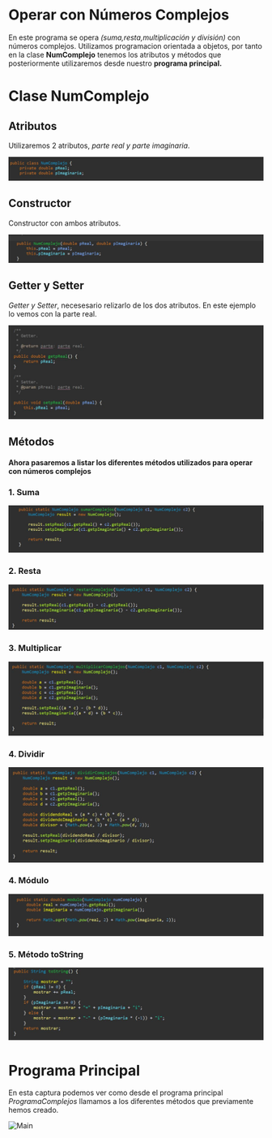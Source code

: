 <h1>Operar con Números Complejos</h1>

En este programa se opera *(suma,resta,multiplicación y división)* con números complejos. Utilizamos programacion orientada a objetos, por tanto en la clase **NumComplejo** tenemos los atributos y métodos que posteriormente utilizaremos desde nuestro **programa principal.**


<h1>Clase NumComplejo</h2>

<h2>Atributos</h2>

Utilizaremos 2 atributos, *parte real y parte imaginaria*.

![atributos](https://github.com/alvarolopezgarcia1/NumComplejo/blob/master/Complejos/img/atributos.JPG)

<h2>Constructor</h2>

Constructor con ambos atributos.

![Constructor](https://github.com/alvarolopezgarcia1/NumComplejo/blob/master/Complejos/img/constructor.JPG)


<h2>Getter y Setter</h2>

*Getter y Setter*, necesesario relizarlo de los dos atributos. En este ejemplo lo vemos con la parte real.

![GetterySetter](https://github.com/alvarolopezgarcia1/NumComplejo/blob/master/Complejos/img/getterSetter.JPG)


<h2>Métodos</h2>

<h4>Ahora pasaremos a listar los diferentes métodos utilizados para operar con números complejos</h4>

<h3>1. Suma</h3>

![Metodo Suma](https://github.com/alvarolopezgarcia1/NumComplejo/blob/master/Complejos/img/suma.JPG)

<h3>2. Resta</h3>

![Metodo Suma](https://github.com/alvarolopezgarcia1/NumComplejo/blob/master/Complejos/img/restar.JPG)

<h3>3. Multiplicar</h3>
 
![Metodo Resta](https://github.com/alvarolopezgarcia1/NumComplejo/blob/master/Complejos/img/multiplicar.JPG)

<h3>4. Dividir</h3>

![Metodo Dividir](https://github.com/alvarolopezgarcia1/NumComplejo/blob/master/Complejos/img/dividir.JPG)

<h3>4. Módulo</h3>

![Metodo Módulo](https://github.com/alvarolopezgarcia1/NumComplejo/blob/master/Complejos/img/modulo.JPG)

<h3>5. Método toString</h3>

![Metodo toString](https://github.com/alvarolopezgarcia1/NumComplejo/blob/master/Complejos/img/toString.JPG)



<h1>Programa Principal</h1>

En esta captura podemos ver como desde el programa principal *ProgramaComplejos* llamamos a los diferentes métodos que previamente hemos creado.


![Main](https://github.com/alvarolopezgarcia1/NumComplejo/blob/master/Complejos/img/maim.JPG)
